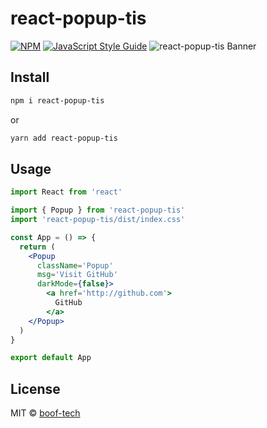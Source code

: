 # react-popup-tis

>

[![NPM](https://img.shields.io/npm/v/react-popup-tis.svg)](https://www.npmjs.com/package/react-popup-tis) [![JavaScript Style Guide](https://img.shields.io/badge/code_style-standard-brightgreen.svg)](https://standardjs.com)
![react-popup-tis Banner](https://user-images.githubusercontent.com/76048512/119125621-42238300-ba47-11eb-9555-a91102364fa5.gif)

## Install

```bash
npm i react-popup-tis
```

or

```bash
yarn add react-popup-tis
```

## Usage

```jsx
import React from 'react'

import { Popup } from 'react-popup-tis'
import 'react-popup-tis/dist/index.css'

const App = () => {
  return (
    <Popup
      className='Popup'
      msg='Visit GitHub'
      darkMode={false}>
        <a href='http://github.com'>
          GitHub
        </a>
    </Popup>
  )
}

export default App
```

## License

MIT © [boof-tech](https://github.com/boof-tech)
